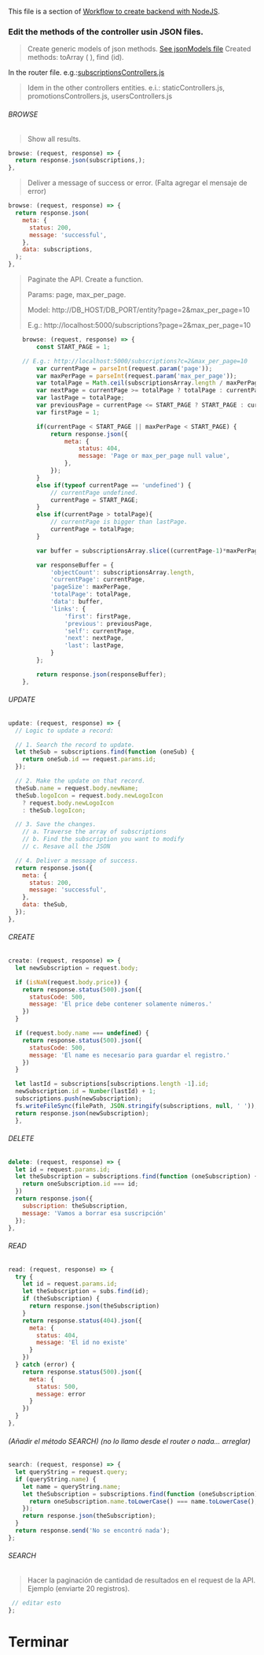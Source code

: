 This file is a section of [Workflow to create backend with NodeJS](./README.md).

### Edit the methods of the controller usin JSON files.

> Create generic models of json methods. [See jsonModels file](/src/models/jsonModel.md)
> Created methods: toArray ( ), find (id).

In the router file. e.g.:<u>subscriptionsControllers.js</u>

> Idem in the other controllers entities. e.i.: staticControllers.js, promotionsControllers.js, usersControllers.js

###### BROWSE

> Show all results.

```js
browse: (request, response) => {
  return response.json(subscriptions,);
},
```

> Deliver a message of success or error. (Falta agregar el mensaje de error)

```js
browse: (request, response) => {
  return response.json(
    meta: {
      status: 200,
      message: 'successful',
    },
    data: subscriptions,
  );
},
```

> Paginate the API. Create a function.
>
> Params: page, max_per_page.
>
> Model: http://DB_HOST/DB_PORT/entity?page=2&max_per_page=10
>
> E.g.: http://localhost:5000/subscriptions?page=2&max_per_page=10

```js
	browse: (request, response) => {
		const START_PAGE = 1;

    // E.g.: http://localhost:5000/subscriptions?c=2&max_per_page=10
		var currentPage = parseInt(request.param('page'));
		var maxPerPage = parseInt(request.param('max_per_page'));
		var totalPage = Math.ceil(subscriptionsArray.length / maxPerPage);
		var nextPage = currentPage >= totalPage ? totalPage : currentPage + 1;
		var lastPage = totalPage;
		var previousPage = currentPage <= START_PAGE ? START_PAGE : currentPage - 1;
		var firstPage = 1;

		if(currentPage < START_PAGE || maxPerPage < START_PAGE) {
			return response.json({
				meta: {
					status: 404,
					message: 'Page or max_per_page null value',
				},
			});
		}
		else if(typeof currentPage == 'undefined') {
			// currentPage undefined.
			currentPage = START_PAGE;
		}
		else if(currentPage > totalPage){
			// currentPage is bigger than lastPage.
			currentPage = totalPage;
		}

		var buffer = subscriptionsArray.slice((currentPage-1)*maxPerPage, (currentPage*maxPerPage));

		var responseBuffer = {
			'objectCount': subscriptionsArray.length,
			'currentPage': currentPage,
			'pageSize': maxPerPage,
			'totalPage': totalPage,
			'data': buffer,
			'links': {
				'first': firstPage,
				'previous': previousPage,
				'self': currentPage,
				'next': nextPage,
				'last': lastPage,
			}
		};

		return response.json(responseBuffer);
	},

```

###### UPDATE

```js
update: (request, response) => {
  // Logic to update a record:

  // 1. Search the record to update.
  let theSub = subscriptions.find(function (oneSub) {
    return oneSub.id == request.params.id;
  });

  // 2. Make the update on that record.
  theSub.name = request.body.newName;
  theSub.logoIcon = request.body.newLogoIcon
    ? request.body.newLogoIcon
    : theSub.logoIcon;

  // 3. Save the changes.
    // a. Traverse the array of subscriptions
    // b. Find the subscription you want to modify
    // c. Resave all the JSON

  // 4. Deliver a message of success.
  return response.json({
    meta: {
      status: 200,
      message: 'successful',
    },
    data: theSub,
  });
},
```

###### CREATE

```js
create: (request, response) => {
  let newSubscription = request.body;

  if (isNaN(request.body.price)) {
    return response.status(500).json({
      statusCode: 500,
      message: 'El price debe contener solamente números.'
    })
  }

  if (request.body.name === undefined) {
    return response.status(500).json({
      statusCode: 500,
      message: 'El name es necesario para guardar el registro.'
    })
  }

  let lastId = subscriptions[subscriptions.length -1].id;
  newSubscription.id = Number(lastId) + 1;
  subscriptions.push(newSubscription);
  fs.writeFileSync(filePath, JSON.stringify(subscriptions, null, ' '));
  return response.json(newSubscription);
  },
```

###### DELETE

```js
delete: (request, response) => {
  let id = request.params.id;
  let theSubscription = subscriptions.find(function (oneSubscription) {
    return oneSubscription.id === id;
  })
  return response.json({
    subscription: theSubscription,
    message: 'Vamos a borrar esa suscripción'
  });
},
```

###### READ

```js
read: (request, response) => {
  try {
    let id = request.params.id;
    let theSubscription = subs.find(id);
    if (theSubscription) {
      return response.json(theSubscription)
    }
    return response.status(404).json({
      meta: {
        status: 404,
        message: 'El id no existe'
      }
    })
  } catch (error) {
    return response.status(500).json({
      meta: {
        status: 500,
        message: error
      }
    })
  }
},
```

###### (Añadir el método SEARCH) (no lo llamo desde el router o nada... arreglar)

```js
search: (request, response) => {
  let queryString = request.query;
  if (queryString.name) {
    let name = queryString.name;
    let theSubscription = subscriptions.find(function (oneSubscription) {
      return oneSubscription.name.toLowerCase() === name.toLowerCase();
    });
    return response.json(theSubscription);
  }
  return response.send('No se encontró nada');
};
```

###### SEARCH

> Hacer la paginación de cantidad de resultados en el request de la API. Ejemplo (enviarte 20 registros).

```js
 // editar esto
};
```

# Terminar


